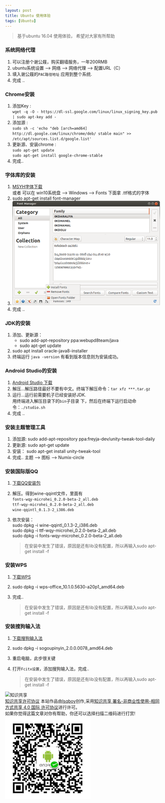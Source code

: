 ```yaml
---
layout: post
title: Ubuntu 使用体验
tags: [Ubuntu]
---
```


> 基于ubuntu 16.04 使用体验， 希望对大家有所帮助


### 系统网络代理

1. 可以注册个谢公屐，购买翻墙服务，一年200RMB
2. ubuntu系统设置 --> 网络 --> 网络代理 --> 配置URL（C）
3. 填入谢公屐的`PAC路径地址` 应用到整个系统.
4. 完成 ..


### Chrome安装

1. 添加Key :  
   `wget -q -O - https://dl-ssl.google.com/linux/linux_signing_key.pub | sudo apt-key add - `
2. 添加源 :  
    `sudo sh -c 'echo "deb [arch=amd64] http://dl.google.com/linux/chrome/deb/ stable main" >> /etc/apt/sources.list.d/google.list'`
3. 更新源、安装chrome :   
   `sudo apt-get update`  
   `sudo apt-get install google-chrome-stable`
4. 完成..


### 字体库的安装

1. [MSYH字体下载](http://zh.osdn.jp/projects/sfnet_allfonts/downloads/msyh.ttf/)  
   或者 可以在 win10系统盘 --> Windows --> Fonts  下面拿 .ttf格式的字体
2. sudo apt-get install font-manager
3. ![fonts](/public/images/2016-08-02/fonts.png)
4. 完成 ..


### JDK的安装
1. 添加、更新源：
    - sudo add-apt-repository ppa:webupd8team/java
    - sudo apt-get update
2. sudo apt install oracle-java8-installer
3. 终端运行 `java -version` 有看到版本信息则为安装成功。


### Android Studio的安装

1. [Android Studio 下载](https://developer.android.com/studio/index.html#linux-bundle)
2. 解压...解压路径最好不要有中文。终端下解压命令：`tar xfz ***.tar.gz`
3. 运行...运行前需要机子已经安装好JDK.  
   用终端进入解压目录下的`bin`子目录 下，然后在终端下运行启动命令：`./studio.sh`
3. 完成 .. 


### 安装主题管理工具

1. 添加源: sudo add-apt-repository ppa:freyja-dev/unity-tweak-tool-daily
2. 更新源: sudo apt-get update
3. 安装： sudo apt-get install unity-tweak-tool
4. 完成.. 主题 --> 图标 --> Numix-circle 


### 安装国际版QQ

1. [下载QQ安装包](http://yun.baidu.com/share/link?shareid=2983202140&uk=202032639)
2. 解压。得到wine-qqintl文件，里面有  
    `fonts-wqy-microhei_0.2.0-beta-2_all.deb`  
    `ttf-wqy-microhei_0.2.0-beta-2_all.deb`   
    `wine-qqintl_0.1.3-2_i386.deb`
3.  依次安装：  
    sudo dpkg -i wine-qqintl_0.1.3-2_i386.deb  
    sudo dpkg -i ttf-wqy-microhei_0.2.0-beta-2_all.deb  
    sudo dpkg -i fonts-wqy-microhei_0.2.0-beta-2_all.deb 
        
    > 在安装中发生了错误，原因是还有lib没有配置，所以再输入sudo apt-get install -f


### 安装WPS

1. [下载WPS](http://www.ubuntukylin.com/application/show.php?lang=cn&id=278)
2. sudo dpkg -i wps-office_10.1.0.5630-a20p1_amd64.deb  
3. 完成..

   > 在安装中发生了错误，原因是还有lib没有配置，所以再输入sudo apt-get install -f


### 安装搜狗输入法

1. [下载搜狗输入法](http://pinyin.sogou.com/linux/download.php?f=linux&bit=64)
2. sudo dpkg -i sogoupinyin_2.0.0.0078_amd64.deb  
3. 重启电脑，此步很关键
4. 打开`Fcitx设置`，添加搜狗输入法，完成..

   > 在安装中发生了错误，原因是还有lib没有配置，所以再输入sudo apt-get install -f




![知识共享](http://i.creativecommons.org/l/by-nc-sa/4.0/88x31.png)  
[知识共享许可协议](http://creativecommons.org/licenses/by-nc-sa/4.0/)
本站作品由[lsqboy](http://lsqboy.com)创作,采用[知识共享 署名-非商业性使用-相同方式共享 4.0 国际 许可协议](http://creativecommons.org/licenses/by-nc-sa/4.0/)进行许可。   
如果你觉得这篇文章对你有帮助，你还可以选择扫描二维码进行打赏!  
![pay](/public/pay2me.png)
      






